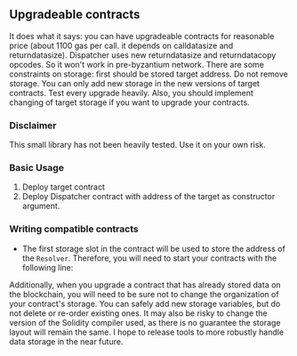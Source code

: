 ## Upgradeable contracts

It does what it says: you can have upgradeable contracts for reasonable price (about 1100 gas per call. it depends on calldatasize and returndatasize). Dispatcher uses new returndatasize and returndatacopy opcodes. So it won't work in pre-byzantium network.
There are some constraints on storage: first should be stored target address. Do not remove storage. You can only add new storage in the new versions of target contracts. Test every upgrade heavily. Also, you should implement changing of target storage if you want to upgrade your contracts.

### Disclaimer

This small library has not been heavily tested. Use it on your own risk.

### Basic Usage

1. Deploy target contract
2. Deploy Dispatcher contract with address of the target as constructor argument.

### Writing compatible contracts

- The first storage slot in the contract will be used to store the address of the `Resolver`. Therefore, you will need to start your contracts with the following line:

Additionally, when you upgrade a contract that has already stored data on the blockchain, you will need to be sure not to change the organization of your contract's storage. You can safely add new storage variables, but do not delete or re-order existing ones. It may also be risky to change the version of the Solidity compiler used, as there is no guarantee the storage layout will remain the same. I hope to release tools to more robustly handle data storage in the near future.